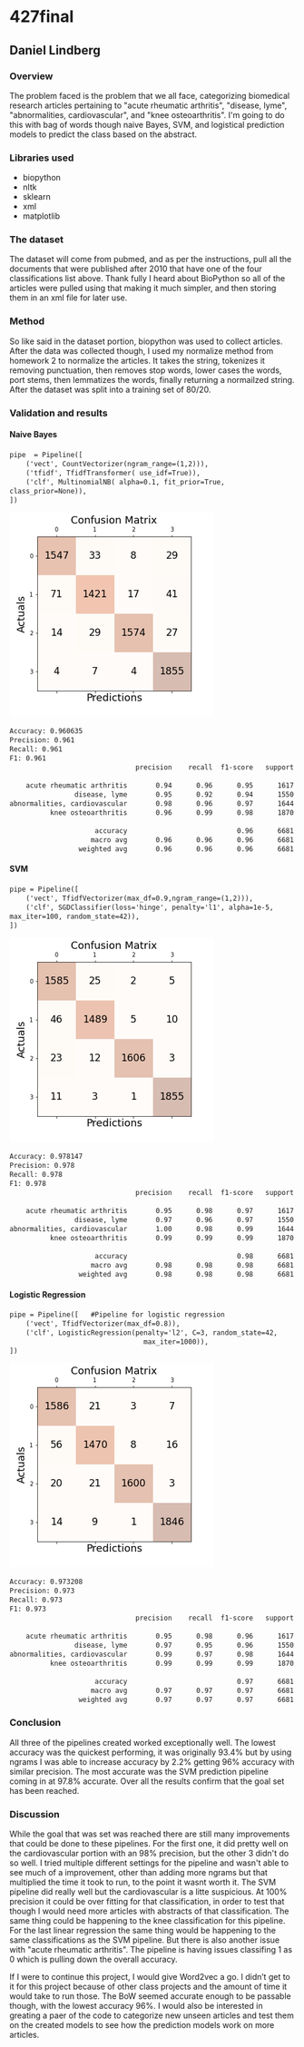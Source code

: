 # 427final
## Daniel Lindberg

### Overview
The problem faced is the problem that we all face, categorizing biomedical research articles pertaining to "acute rheumatic arthritis", "disease, lyme", "abnormalities, cardiovascular", and "knee osteoarthritis". I'm going to do this with bag of words though naive Bayes, SVM, and logistical prediction models to predict the class based on the abstract.

### Libraries used
- biopython
- nltk
- sklearn
- xml
- matplotlib

### The dataset
The dataset will come from pubmed, and as per the instructions, pull all the documents that were published after 2010 that have one of the four classifications list above. Thank fully I heard about BioPython so all of the articles were pulled using that making it much simpler, and then storing them in an xml file for later use.

### Method
So like said in the dataset portion, biopython was used to collect articles. After the data was collected though, I used my normalize method from homework 2 to normalize the articles. It takes the string, tokenizes it removing punctuation, then removes stop words, lower cases the words, port stems, then lemmatizes the words, finally returning a normailzed string. After the dataset was split into a training set of 80/20.
### Validation and results
#### Naive Bayes
```
pipe  = Pipeline([
    ('vect', CountVectorizer(ngram_range=(1,2))),
    ('tfidf', TfidfTransformer( use_idf=True)),
    ('clf', MultinomialNB( alpha=0.1, fit_prior=True, class_prior=None)),
])
```
![plot](/confusion_matrix_Bayes.png)
```
Accuracy: 0.960635
Precision: 0.961
Recall: 0.961
F1: 0.961
                               precision    recall  f1-score   support

    acute rheumatic arthritis       0.94      0.96      0.95      1617
                disease, lyme       0.95      0.92      0.94      1550
abnormalities, cardiovascular       0.98      0.96      0.97      1644
          knee osteoarthritis       0.96      0.99      0.98      1870

                     accuracy                           0.96      6681
                    macro avg       0.96      0.96      0.96      6681
                 weighted avg       0.96      0.96      0.96      6681
```
#### SVM
```
pipe = Pipeline([
    ('vect', TfidfVectorizer(max_df=0.9,ngram_range=(1,2))),
    ('clf', SGDClassifier(loss='hinge', penalty='l1', alpha=1e-5, max_iter=100, random_state=42)),
])
```
![plot](/confusion_matrix_SVM.png)
```
Accuracy: 0.978147
Precision: 0.978
Recall: 0.978
F1: 0.978
                               precision    recall  f1-score   support

    acute rheumatic arthritis       0.95      0.98      0.97      1617
                disease, lyme       0.97      0.96      0.97      1550
abnormalities, cardiovascular       1.00      0.98      0.99      1644
          knee osteoarthritis       0.99      0.99      0.99      1870

                     accuracy                           0.98      6681
                    macro avg       0.98      0.98      0.98      6681
                 weighted avg       0.98      0.98      0.98      6681
```
#### Logistic Regression
```
pipe = Pipeline([   #Pipeline for logistic regression
    ('vect', TfidfVectorizer(max_df=0.8)),
    ('clf', LogisticRegression(penalty='l2', C=3, random_state=42,
                                 max_iter=1000)),
])
```
![plot](/confusion_matrix_LR.png)
```
Accuracy: 0.973208
Precision: 0.973
Recall: 0.973
F1: 0.973
                               precision    recall  f1-score   support

    acute rheumatic arthritis       0.95      0.98      0.96      1617
                disease, lyme       0.97      0.95      0.96      1550
abnormalities, cardiovascular       0.99      0.97      0.98      1644
          knee osteoarthritis       0.99      0.99      0.99      1870

                     accuracy                           0.97      6681
                    macro avg       0.97      0.97      0.97      6681
                 weighted avg       0.97      0.97      0.97      6681
```
### Conclusion
All three of the pipelines created worked exceptionally well. The lowest accuracy was the quickest performing, it was originally 93.4% but by using ngrams I was able to increase accuracy by 2.2% getting 96% accuracy with similar precision. The most accurate was the SVM prediction pipeline coming in at 97.8% accurate. Over all the results confirm that the goal set has been reached.

### Discussion
While the goal that was set was reached there are still many improvements that could be done to these pipelines. For the first one, it did pretty well on the cardiovascular portion with an 98% precision, but the other 3 didn't do so well. I tried multiple different settings for the pipeline and wasn't able to see much of a improvement, other than adding more ngrams but that multiplied the time it took to run, to the point it wasnt worth it. The SVM pipeline did really well but the cardiovascular is a litte suspicious. At 100% precision it could be over fitting for that classification, in order to test that though I would need more articles with abstracts of that classification. The same thing could be happening to the knee classification for this pipeline. For the last linear regression the same thing would be happening to the same classifications as the SVM pipeline. But there is also another issue with "acute rheumatic arthritis". The pipeline is having issues classifing 1 as 0 which is pulling down the overall accuracy. 

If I were to continue this project, I would give Word2vec a go. I didn’t get to it for this project because of other class projects and the amount of time it would take to run those. The BoW seemed accurate enough to be passable though, with the lowest accuracy 96%. I would also be interested in greating a paer of the code to categorize new unseen articles and test them on the created models to see how the prediction models work on more articles.
